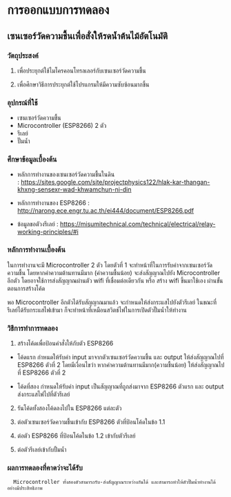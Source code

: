 # การออกแบบการทดลอง

## เซนเซอร์วัดความชื้นเพื่อสั่งให้รดน้ำต้นไม้อัตโนมัติ

### วัตถุประสงค์ 

1.	เพื่อประยุกต์ใช้ไมโครคอนโทรลเลอร์กับเซนเซอร์วัดความชื้น

2.	เพื่อศึกษาวิธีการประยุกต์ใช้โปรแกรมให้มีความซับซ้อนมากขึ้น

### อุปกรณ์ที่ใช้ 

-	เซนเซอร์วัดความชื้น
-	Microcontroller (ESP8266) 2 ตัว
-	รีเลย์
-	ปั๊มน้ำ

### ศึกษาข้อมูลเบื้องต้น 

-	หลักการทำงานของเซนเซอร์วัดความชื้นในดิน  
: https://sites.google.com/site/projectphysics122/hlak-kar-thangan-khxng-sensexr-wad-khwamchun-ni-din

-	หลักการทำงานของ ESP8266
: http://narong.ece.engr.tu.ac.th/ei444/document/ESP8266.pdf

-	ข้อมูลขอตัวงรีเลย์ 
: https://misumitechnical.com/technical/electrical/relay-working-principles/#i

### หลักการทำงานเบื้องต้น

ในการทำงานจะมี Microcontroller 2 ตัว โดยตัวที่ 1 จะทำหน้าที่ในการรับค่าจากเซนเซอร์วัดความชื้น โดยหากค่าความต้านทานมีมาก (ค่าความชื้นน้อย) 
จะส่งสัญญาณไปยัง Microcontroller อีกตัว โดยอาจใช้การส่งสัญญาณผ่านตัว wifi ที่เชื่อมต่อเดียวกัน หรือ สร้าง wifi ขึ้นมาใช้เอง ผ่านขั้นตอนการสร้างโค้ด 

พอ Microcontroller อีกตัวได้รับสัญญาณมาแล้ว จะกำหนดให้ส่งกระแสไปยังตัวรีเลย์ ในขณะที่รีเลย์ได้รับกระแสไฟเข้ามา ก็จะทำหน้าที่เหมือนสวิตช์ไฟในการเปิดตัวปั๊มน้ำให้ทำงาน 
      
### วิธีการทำการทดลอง 

1.	สร้างโค้ดเพื่อป้อนคำสั่งให้กับตัว ESP8266 

- โค้ดแรก กำหนดให้รับค่า input มาจากตัวเซนเซอร์วัดความชื้น และ output ให้ส่งสัญญาณไปที่ ESP8266 ตัวที่ 2 
โดยมีเงื่อนไขว่า หากค่าความต้านทานมีมาก(ความชื้นน้อย) ให้ส่งสัญญาณไปที่ ESP8266 ตัวที่ 2 

- โค้ดที่สอง กำหนดให้รับค่า input เป็นสัญญาณที่ถูกส่งมาจาก ESP8266 ตัวแรก และ output ส่งกระแสไฟไปที่ตัวรีเลย์ 

2. รันโค้ดทั้งสองโค้ดลงไปใน ESP8266 แต่ละตัว

3.	ต่อตัวเซนเซอร์วัดความชื้นเข้ากับ ESP8266 ตัวที่ป้อนโค้ดในข้อ 1.1

4.	ต่อตัว ESP8266 ที่ป้อนโค้ดในข้อ 1.2 เข้ากับตัวรีเลย์

5.	ต่อตัวรีเลย์เข้ากับปั้มน้ำ

### ผลการทดลองที่คาดว่าจะได้รับ

      Microcontroller ทั้งสองตัวสามารถรับ-ส่งสัญญาณระหว่างกันได้ และสามารถทำให้ตัวปั๊มน้ำทำงานได้อย่างมีประสิทธิภาพ

